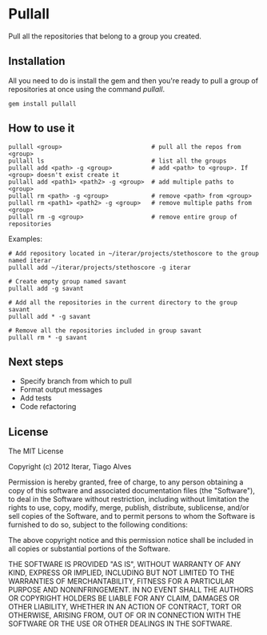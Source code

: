 # Pullall

Pull all the repositories that belong to a group you created.

## Installation
All you need to do is install the gem and then you're ready to pull a group of repositories at once using the command *pullall*.
    
    gem install pullall

## How to use it

    pullall <group>                         # pull all the repos from <group>
    pullall ls                              # list all the groups
    pullall add <path> -g <group>           # add <path> to <group>. If <group> doesn't exist create it
    pullall add <path1> <path2> -g <group>  # add multiple paths to <group>
    pullall rm <path> -g <group>            # remove <path> from <group>
    pullall rm <path1> <path2> -g <group>   # remove multiple paths from <group>
    pullall rm -g <group>                   # remove entire group of repositories

  Examples: 

    # Add repository located in ~/iterar/projects/stethoscore to the group named iterar
    pullall add ~/iterar/projects/stethoscore -g iterar

    # Create empty group named savant
    pullall add -g savant 

    # Add all the repositories in the current directory to the group savant
    pullall add * -g savant 

    # Remove all the repositories included in group savant
    pullall rm * -g savant

## Next steps

* Specify branch from which to pull
* Format output messages
* Add tests
* Code refactoring

## License

The MIT License

Copyright (c) 2012 Iterar, Tiago Alves

Permission is hereby granted, free of charge, to any person obtaining a copy of this software and associated documentation files (the "Software"), to deal in the Software without restriction, including without limitation the rights to use, copy, modify, merge, publish, distribute, sublicense, and/or sell copies of the Software, and to permit persons to whom the Software is furnished to do so, subject to the following conditions:

The above copyright notice and this permission notice shall be included in all copies or substantial portions of the Software.

THE SOFTWARE IS PROVIDED "AS IS", WITHOUT WARRANTY OF ANY KIND, EXPRESS OR IMPLIED, INCLUDING BUT NOT LIMITED TO THE WARRANTIES OF MERCHANTABILITY, FITNESS FOR A PARTICULAR PURPOSE AND NONINFRINGEMENT. IN NO EVENT SHALL THE AUTHORS OR COPYRIGHT HOLDERS BE LIABLE FOR ANY CLAIM, DAMAGES OR OTHER LIABILITY, WHETHER IN AN ACTION OF CONTRACT, TORT OR OTHERWISE, ARISING FROM, OUT OF OR IN CONNECTION WITH THE SOFTWARE OR THE USE OR OTHER DEALINGS IN THE SOFTWARE.